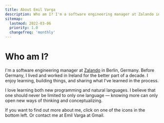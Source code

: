 ```yaml
---
title: About Emil Varga
description: Who am I? I'm a software engineering manager at Zalando in Berlin, Germany. I enjoy learning, building things, and sharing what I've learned in the process.
sitemap:
  lastmod: 2022-03-06
  priority: 1.0
  changefreq: 'monthly'
---
```

# Who am I?
I'm a software engineering manager at [Zalando](https://www.zalando.de/) in Berlin, Germany. Before Germany, I lived and worked in Ireland for the better part of a decade. I enjoy learning, building things, and sharing what I've learned in the process.

<!--break-->

I love learning both new programming and natural languages. I believe that one should never be limited to only one language — knowing more can only open new ways of thinking and conceptualizing.

If you want to find out more about me, click on one of the icons in the bottom left. Or contact me at Emil Varga at Gmail.
